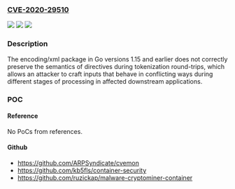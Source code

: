 ### [CVE-2020-29510](https://cve.mitre.org/cgi-bin/cvename.cgi?name=CVE-2020-29510)
![](https://img.shields.io/static/v1?label=Product&message=Go&color=blue)
![](https://img.shields.io/static/v1?label=Version&message=%3C%3D%201.15%20&color=brighgreen)
![](https://img.shields.io/static/v1?label=Vulnerability&message=CWE-115%20Misinterpretation%20of%20Input&color=brighgreen)

### Description

The encoding/xml package in Go versions 1.15 and earlier does not correctly preserve the semantics of directives during tokenization round-trips, which allows an attacker to craft inputs that behave in conflicting ways during different stages of processing in affected downstream applications.

### POC

#### Reference
No PoCs from references.

#### Github
- https://github.com/ARPSyndicate/cvemon
- https://github.com/kb5fls/container-security
- https://github.com/ruzickap/malware-cryptominer-container


